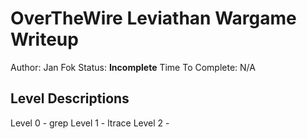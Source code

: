 # OverTheWire Leviathan Wargame Writeup
Author: Jan Fok
Status: **Incomplete**
Time To Complete: N/A

## Level Descriptions
Level 0 - grep
Level 1 - ltrace
Level 2 - 

